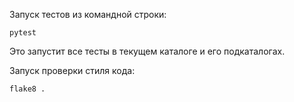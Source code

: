 

Запуск тестов из командной строки:
```shell
pytest
```
Это запустит все тесты в текущем каталоге и его подкаталогах.

Запуск проверки стиля кода:
```shell
flake8 .
```
